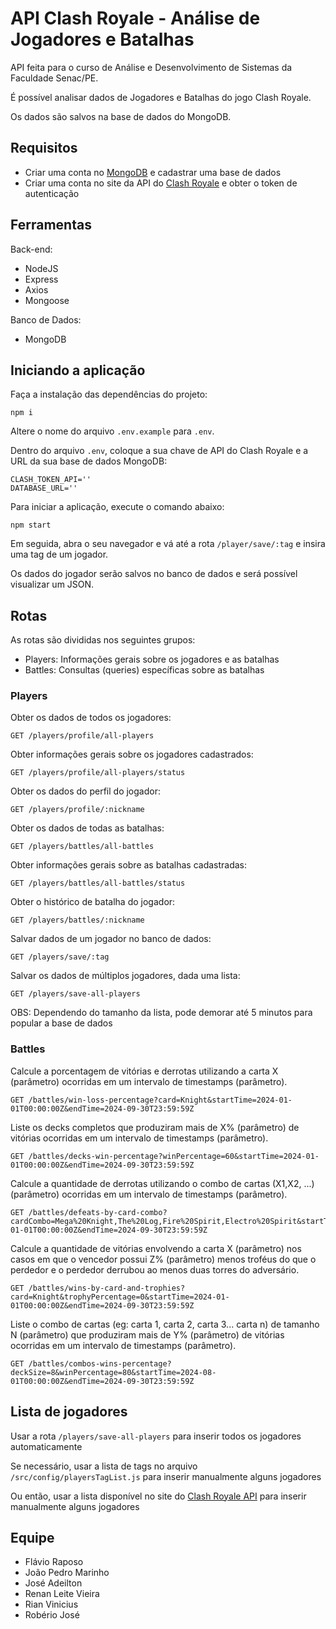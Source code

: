# API Clash Royale - Análise de Jogadores e Batalhas

API feita para o curso de Análise e Desenvolvimento de Sistemas da Faculdade Senac/PE.

É possível analisar dados de Jogadores e Batalhas do jogo Clash Royale.

Os dados são salvos na base de dados do MongoDB.

## Requisitos

- Criar uma conta no [MongoDB](https://developer.clashroyale.com/) e cadastrar uma base de dados
- Criar uma conta no site da API do [Clash Royale](https://account.mongodb.com/account/login) e obter o token de autenticação

## Ferramentas

Back-end:

- NodeJS
- Express
- Axios
- Mongoose

Banco de Dados:

- MongoDB

## Iniciando a aplicação

Faça a instalação das dependências do projeto:

    npm i

Altere o nome do arquivo `.env.example` para `.env`.

Dentro do arquivo `.env`, coloque a sua chave de API do Clash Royale e a URL da sua base de dados MongoDB:

    CLASH_TOKEN_API=''
    DATABASE_URL=''

Para iniciar a aplicação, execute o comando abaixo:

    npm start

Em seguida, abra o seu navegador e vá até a rota `/player/save/:tag` e insira uma tag de um jogador.

Os dados do jogador serão salvos no banco de dados e será possível visualizar um JSON.

## Rotas

As rotas são divididas nos seguintes grupos:

- Players: Informações gerais sobre os jogadores e as batalhas
- Battles: Consultas (queries) específicas sobre as batalhas

### Players

Obter os dados de todos os jogadores:

    GET /players/profile/all-players

Obter informações gerais sobre os jogadores cadastrados:

    GET /players/profile/all-players/status

Obter os dados do perfil do jogador:

    GET /players/profile/:nickname

Obter os dados de todas as batalhas:

    GET /players/battles/all-battles

Obter informações gerais sobre as batalhas cadastradas:

    GET /players/battles/all-battles/status

Obter o histórico de batalha do jogador:

    GET /players/battles/:nickname

Salvar dados de um jogador no banco de dados:

    GET /players/save/:tag

Salvar os dados de múltiplos jogadores, dada uma lista:

    GET /players/save-all-players

OBS: Dependendo do tamanho da lista, pode demorar até 5 minutos para popular a base de dados

### Battles

Calcule a porcentagem de vitórias e derrotas utilizando a carta X (parâmetro) ocorridas em um intervalo de timestamps (parâmetro).

    GET /battles/win-loss-percentage?card=Knight&startTime=2024-01-01T00:00:00Z&endTime=2024-09-30T23:59:59Z

Liste os decks completos que produziram mais de X% (parâmetro) de vitórias ocorridas em um intervalo de timestamps (parâmetro).

    GET /battles/decks-win-percentage?winPercentage=60&startTime=2024-01-01T00:00:00Z&endTime=2024-09-30T23:59:59Z

Calcule a quantidade de derrotas utilizando o combo de cartas (X1,X2, ...) (parâmetro) ocorridas em um intervalo de timestamps (parâmetro).

    GET /battles/defeats-by-card-combo?cardCombo=Mega%20Knight,The%20Log,Fire%20Spirit,Electro%20Spirit&startTime=2024-01-01T00:00:00Z&endTime=2024-09-30T23:59:59Z

Calcule a quantidade de vitórias envolvendo a carta X (parâmetro) nos casos em que o vencedor possui Z% (parâmetro) menos troféus do que o perdedor e o perdedor derrubou ao menos duas torres do adversário.

    GET /battles/wins-by-card-and-trophies?card=Knight&trophyPercentage=0&startTime=2024-01-01T00:00:00Z&endTime=2024-09-30T23:59:59Z

Liste o combo de cartas (eg: carta 1, carta 2, carta 3... carta n) de tamanho N (parâmetro) que produziram mais de Y% (parâmetro) de vitórias ocorridas em um intervalo de timestamps (parâmetro).

    GET /battles/combos-wins-percentage?deckSize=8&winPercentage=80&startTime=2024-08-01T00:00:00Z&endTime=2024-09-30T23:59:59Z

## Lista de jogadores

Usar a rota `/players/save-all-players` para inserir todos os jogadores automaticamente

Se necessário, usar a lista de tags no arquivo `/src/config/playersTagList.js` para inserir manualmente alguns jogadores

Ou então, usar a lista disponível no site do [Clash Royale API](https://royaleapi.com/player/search/results?lang=en&q=%28Tag&fwd=1) para inserir manualmente alguns jogadores

## Equipe

- Flávio Raposo
- João Pedro Marinho
- José Adeilton
- Renan Leite Vieira
- Rian Vinicius
- Robério José

